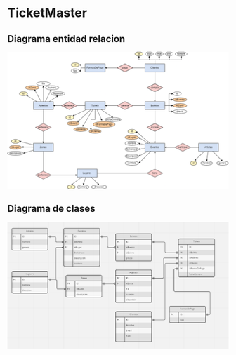 # TicketMaster

## Diagrama entidad relacion

![Diagrama Entidad-Relacion](https://github.com/Johann-28/TicketMaster/blob/main/TicketMaster/img/Diagrama%20ER.png)

## Diagrama de clases

![Diagrama de clases](https://github.com/Johann-28/TicketMaster/blob/main/TicketMaster/img/Diagrama.png)

